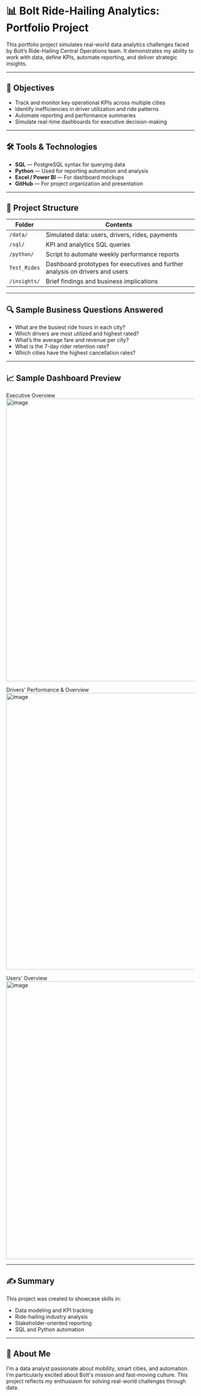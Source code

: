 # 📊 Bolt Ride-Hailing Analytics: Portfolio Project

This portfolio project simulates real-world data analytics challenges faced by Bolt’s Ride-Hailing Central Operations team. It demonstrates my ability to work with data, define KPIs, automate reporting, and deliver strategic insights.

---

## 🎯 Objectives

- Track and monitor key operational KPIs across multiple cities
- Identify inefficiencies in driver utilization and ride patterns
- Automate reporting and performance summaries
- Simulate real-time dashboards for executive decision-making

---

## 🛠️ Tools & Technologies

- **SQL** — PostgreSQL syntax for querying data
- **Python** — Used for reporting automation and analysis
- **Excel / Power BI** — For dashboard mockups
- **GitHub** — For project organization and presentation

---

## 📂 Project Structure

| Folder | Contents |
|--------|----------|
| `/data/` | Simulated data: users, drivers, rides, payments |
| `/sql/` | KPI and analytics SQL queries |
| `/python/` | Script to automate weekly performance reports |
| `Test_Rides` | Dashboard prototypes for executives and further analysis on drivers and users |
| `/insights/` | Brief findings and business implications |

---

## 🔍 Sample Business Questions Answered

- What are the busiest ride hours in each city?
- Which drivers are most utilized and highest rated?
- What’s the average fare and revenue per city?
- What is the 7-day rider retention rate?
- Which cities have the highest cancellation rates?

---

## 📈 Sample Dashboard Preview
Executive Overview
<img width="1311" height="754" alt="image" src="https://github.com/user-attachments/assets/12aab2ab-6cd3-4448-b651-e65c43005dc9" />

Drivers' Performance & Overview
<img width="1308" height="738" alt="image" src="https://github.com/user-attachments/assets/15042971-c751-437e-931b-ca03cdf9f8ae" />

Users' Overview
<img width="1319" height="741" alt="image" src="https://github.com/user-attachments/assets/4b3c1103-820d-40c2-b3e2-dcf29867452e" />


---

## ✍️ Summary

This project was created to showcase skills in:
- Data modeling and KPI tracking
- Ride-hailing industry analysis
- Stakeholder-oriented reporting
- SQL and Python automation

---

## 👋 About Me

I'm a data analyst passionate about mobility, smart cities, and automation. I'm particularly excited about Bolt's mission and fast-moving culture. This project reflects my enthusiasm for solving real-world challenges through data.
